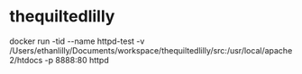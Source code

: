 # thequiltedlilly
docker run -tid --name httpd-test -v /Users/ethanlilly/Documents/workspace/thequiltedlilly/src:/usr/local/apache2/htdocs -p 8888:80 httpd
